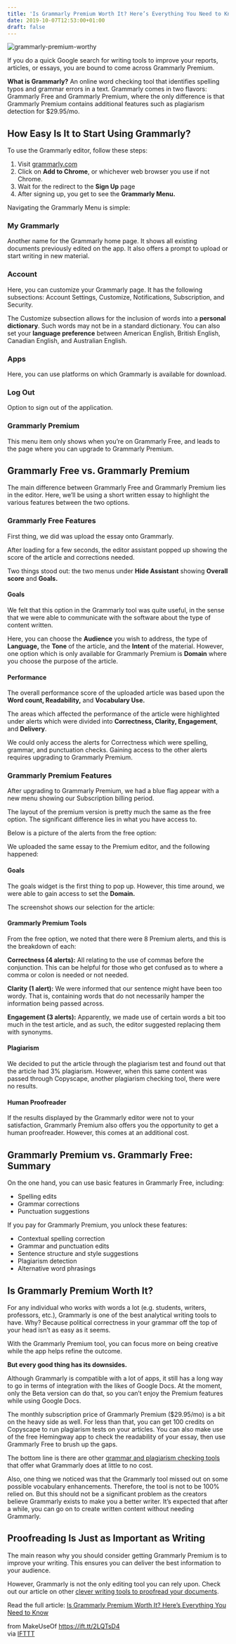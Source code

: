 ```yaml
---
title: 'Is Grammarly Premium Worth It? Here’s Everything You Need to Know'
date: 2019-10-07T12:53:00+01:00
draft: false
---
```


![grammarly-premium-worthy](https://static.makeuseof.com/wp-content/uploads/2019/10/grammarly-premium-worthy.jpg)

If you do a quick Google search for writing tools to improve your reports, articles, or essays, you are bound to come across Grammarly Premium.

**What is Grammarly?** An online word checking tool that identifies spelling typos and grammar errors in a text. Grammarly comes in two flavors: Grammarly Free and Grammarly Premium, where the only difference is that Grammarly Premium contains additional features such as plagiarism detection for $29.95/mo.

How Easy Is It to Start Using Grammarly?
----------------------------------------

To use the Grammarly editor, follow these steps:

1.  Visit [grammarly.com](https://app.grammarly.com/)
2.  Click on **Add to Chrome**, or whichever web browser you use if not Chrome.
3.  Wait for the redirect to the **Sign Up** page
4.  After signing up, you get to see the **Grammarly Menu.**

Navigating the Grammarly Menu is simple:

### My Grammarly

Another name for the Grammarly home page. It shows all existing documents previously edited on the app. It also offers a prompt to upload or start writing in new material.

### Account

Here, you can customize your Grammarly page. It has the following subsections: Account Settings, Customize, Notifications, Subscription, and Security.

The Customize subsection allows for the inclusion of words into a **personal dictionary**. Such words may not be in a standard dictionary. You can also set your **language preference** between American English, British English, Canadian English, and Australian English.

### Apps

Here, you can use platforms on which Grammarly is available for download.

### Log Out

Option to sign out of the application.

### Grammarly Premium

This menu item only shows when you’re on Grammarly Free, and leads to the page where you can upgrade to Grammarly Premium.

Grammarly Free vs. Grammarly Premium
------------------------------------

The main difference between Grammarly Free and Grammarly Premium lies in the editor. Here, we’ll be using a short written essay to highlight the various features between the two options.

### Grammarly Free Features

First thing, we did was upload the essay onto Grammarly.

After loading for a few seconds, the editor assistant popped up showing the score of the article and corrections needed.

Two things stood out: the two menus under **Hide Assistant** showing **Overall score** and **Goals.**

#### Goals

We felt that this option in the Grammarly tool was quite useful, in the sense that we were able to communicate with the software about the type of content written.

Here, you can choose the **Audience** you wish to address, the type of **Language,** the **Tone** of the article, and the **Intent** of the material. However, one option which is only available for Grammarly Premium is **Domain** where you choose the purpose of the article.

#### Performance

The overall performance score of the uploaded article was based upon the **Word count, Readability,** and **Vocabulary Use.**

The areas which affected the performance of the article were highlighted under alerts which were divided into **Correctness, Clarity, Engagement**, and **Delivery**.

We could only access the alerts for Correctness which were spelling, grammar, and punctuation checks. Gaining access to the other alerts requires upgrading to Grammarly Premium.

### Grammarly Premium Features

After upgrading to Grammarly Premium, we had a blue flag appear with a new menu showing our Subscription billing period.

The layout of the premium version is pretty much the same as the free option. The significant difference lies in what you have access to.

Below is a picture of the alerts from the free option:

We uploaded the same essay to the Premium editor, and the following happened:

#### Goals

The goals widget is the first thing to pop up. However, this time around, we were able to gain access to set the **Domain.**

The screenshot shows our selection for the article:

#### Grammarly Premium Tools

From the free option, we noted that there were 8 Premium alerts, and this is the breakdown of each:

**Correctness (4 alerts):** All relating to the use of commas before the conjunction. This can be helpful for those who get confused as to where a comma or colon is needed or not needed.

**Clarity (1 alert):** We were informed that our sentence might have been too wordy. That is, containing words that do not necessarily hamper the information being passed across.

**Engagement (3 alerts):** Apparently, we made use of certain words a bit too much in the test article, and as such, the editor suggested replacing them with synonyms.

#### Plagiarism

We decided to put the article through the plagiarism test and found out that the article had 3% plagiarism. However, when this same content was passed through Copyscape, another plagiarism checking tool, there were no results.

#### Human Proofreader

If the results displayed by the Grammarly editor were not to your satisfaction, Grammarly Premium also offers you the opportunity to get a human proofreader. However, this comes at an additional cost.

Grammarly Premium vs. Grammarly Free: Summary
---------------------------------------------

On the one hand, you can use basic features in Grammarly Free, including:

*   Spelling edits
*   Grammar corrections
*   Punctuation suggestions

If you pay for Grammarly Premium, you unlock these features:

*   Contextual spelling correction
*   Grammar and punctuation edits
*   Sentence structure and style suggestions
*   Plagiarism detection
*   Alternative word phrasings

Is Grammarly Premium Worth It?
------------------------------

For any individual who works with words a lot (e.g. students, writers, professors, etc.), Grammarly is one of the best analytical writing tools to have. Why? Because political correctness in your grammar off the top of your head isn’t as easy as it seems.

With the Grammarly Premium tool, you can focus more on being creative while the app helps refine the outcome.

**But every good thing has its downsides.**

Although Grammarly is compatible with a lot of apps, it still has a long way to go in terms of integration with the likes of Google Docs. At the moment, only the Beta version can do that, so you can’t enjoy the Premium features while using Google Docs.

The monthly subscription price of Grammarly Premium ($29.95/mo) is a bit on the heavy side as well. For less than that, you can get 100 credits on Copyscape to run plagiarism tests on your articles. You can also make use of the free Hemingway app to check the readability of your essay, then use Grammarly Free to brush up the gaps.

The bottom line is there are other [grammar and plagiarism checking tools](//www.makeuseof.com/tag/best-grammar-checker/) that offer what Grammarly does at little to no cost.

Also, one thing we noticed was that the Grammarly tool missed out on some possible vocabulary enhancements. Therefore, the tool is not to be 100% relied on. But this should not be a significant problem as the creators believe Grammarly exists to make you a better writer. It’s expected that after a while, you can go on to create written content without needing Grammarly.

Proofreading Is Just as Important as Writing
--------------------------------------------

The main reason why you should consider getting Grammarly Premium is to improve your writing. This ensures you can deliver the best information to your audience.

However, Grammarly is not the only editing tool you can rely upon. Check out our article on other [clever writing tools to proofread your documents](//www.makeuseof.com/tag/5-clever-writing-tools-proofread-important-documents/).

Read the full article: [Is Grammarly Premium Worth It? Here’s Everything You Need to Know](https://www.makeuseof.com/tag/grammarly-premium-worth-it/)

  
  
from MakeUseOf https://ift.tt/2LQTsD4  
via [IFTTT](https://ifttt.com/?ref=da&site=blogger)